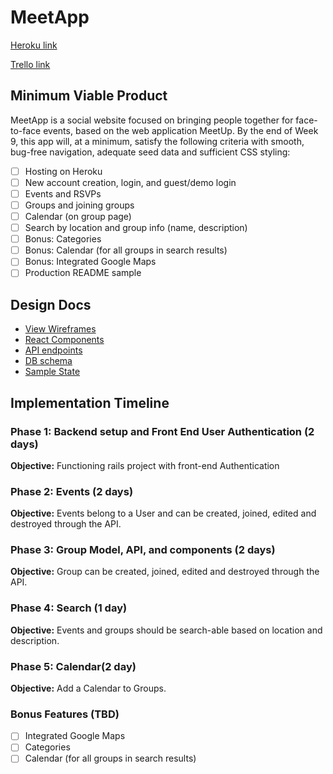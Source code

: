 # MeetApp

[Heroku link][heroku]

[Trello link][trello]

[heroku]: https://git.heroku.com/aqueous-shelf-51851.git
[trello]: https://trello.com/b/Nv5I5iCq/full-stack-project

## Minimum Viable Product

MeetApp is a social website focused on bringing people together for face-to-face events, based on the web application MeetUp. By the end of Week 9, this app will, at a minimum, satisfy the following criteria with smooth, bug-free navigation, adequate seed data and sufficient CSS styling:

 - [ ] Hosting on Heroku
 - [ ] New account creation, login, and guest/demo login
 - [ ] Events and RSVPs
 - [ ] Groups and joining groups
 - [ ] Calendar (on group page)
 - [ ] Search by location and group info (name, description)
 - [ ] Bonus: Categories
 - [ ] Bonus: Calendar (for all groups in search results)
 - [ ] Bonus: Integrated Google Maps
 - [ ] Production README sample

## Design Docs

* [View Wireframes][wireframes]
* [React Components][components]
* [API endpoints][api-endpoints]
* [DB schema][schema]
* [Sample State][sample-state]

[wireframes]:/tree/master/MeetApp/docs/wireframes
[components]:component-hierarchy.md
[api-endpoints]:api-endpoints.md
[schema]:schema.md
[sample-state]:sample-state.md


## Implementation Timeline

### Phase 1: Backend setup and Front End User Authentication (2 days)

**Objective:** Functioning rails project with front-end Authentication

### Phase 2: Events (2 days)

**Objective:** Events belong to a User and can be created, joined, edited and destroyed through the API.

### Phase 3: Group Model, API, and components (2 days)

**Objective:** Group can be created, joined, edited and destroyed through the API.

### Phase 4: Search (1 day)

**Objective:** Events and groups should be search-able based on location and description.

### Phase 5: Calendar(2 day)

**Objective:** Add a Calendar to Groups.


### Bonus Features (TBD)

  - [ ] Integrated Google Maps
  - [ ] Categories
  - [ ] Calendar (for all groups in search results)
